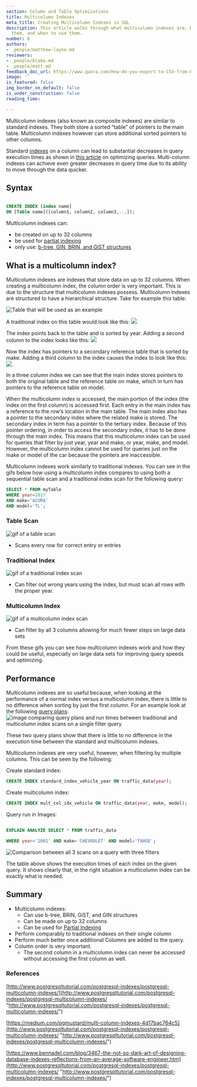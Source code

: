 ```yaml
---
section: Column and Table Optimizations
title: Multicolumn Indexes
meta_title: Creating Multicolumn Indexes in SQL
description: This article walks through what multicolumn indexes are, how to make
  them, and when to use them.
number: 8
authors:
- _people/matthew-layne.md
reviewers:
- _people/blake.md
- _people/matt.md
feedback_doc_url: https://www.quora.com/How-do-you-export-to-CSV-from-PostgreSQL
image: ''
is_featured: false
img_border_on_default: false
is_under_construction: false
reading_time: 

---
```

Multicolumn indexes (also known as composite indexes) are similar to standard indexes. They both store a sorted “table” of pointers to the main table. Multicolumn indexes however can store additional sorted pointers to other columns.

Standard [indexes](https://dataschool.com/sql-optimization/how-indexing-works/) on a column can lead to substantial decreases in query execution times as shown in [this article](https://dataschool.com/sql-optimization/optimization-using-explain/) on optimizing queries. Multi-column indexes can achieve even greater decreases in query time due to its ability to move through the data quicker.

## Syntax

```sql

CREATE INDEX [index name]
ON [Table name]([column1, column2, column3,...]);

```

Multicolumn indexes can:

* be created on up to 32 columns
* be used for [partial indexing](https://dataschool.com/sql-optimization/partial-indexes/)
* only use: [b-tree, GIN, BRIN, and GiST structures](https://www.postgresql.org/docs/current/indexes-types.html)

## What is a multicolumn index?

Multicolumn indexes are indexes that store data on up to 32 columns. When creating a multicolumn index, the column order is very important. This is due to the structure that multicolumn indexes possess. Multicolumn indexes are structured to have a hierarchical structure. Take for example this table:

![Table that will be used as an example](/assets/images/sql-optimization/multicolumn/multiCol_0.png)

A traditional index on this table would look like this:
![](/assets/images/sql-optimization/multicolumn/multiCol_1.png)

The index points back to the table and is sorted by year. Adding a second column to the index looks like this:
![](/assets/images/sql-optimization/multicolumn/multiCol_2.png)

Now the index has pointers to a secondary reference table that is sorted by make. Adding a third column to the index causes the index to look like this:
![](/assets/images/sql-optimization/multicolumn/multiCol_3.png)

In a three column index we can see that the main index stores pointers to both the original table and the reference table on make, which in turn has pointers to the reference table on model.

When the multicolumn index is accessed, the main portion of the index (the index on the first column) is accessed first. Each entry in the main index has a reference to the row‘s location in the main table. The main index also has a pointer to the secondary index where the related make is stored. The secondary index in term has a pointer to the tertiary index. Because of this pointer ordering, in order to access the secondary index, it has to be done through the main index. This means that this multicolumn index can be used for queries that filter by just year, year and make, or year, make, and model. However, the multicolumn index cannot be used for queries just on the make or model of the car because the pointers are inaccessible.

Multicolumn indexes work similarly to traditional indexes. You can see in the gifs below how using a multicolumn index compares to using both a sequential table scan and a traditional index scan for the following query:

```sql
SELECT * FROM myTable
WHERE year=2017
AND make='ACURA'
AND model='TL';
```

### Table Scan
![gif of a table scan](/assets/images/sql-optimization/multicolumn/multiCol_4.gif)

* Scans every row for correct entry or entries

### Traditional Index
![gif of a traditional index scan](/assets/images/sql-optimization/multicolumn/multiCol_5.gif)

* Can filter out wrong years using the index, but must scan all rows with the proper year.

### Multicolumn Index
![gif of a multicolumn index scan](/assets/images/sql-optimization/multicolumn/multiCol_6.gif)

* Can filter by all 3 columns allowing for much fewer steps on large data sets

From these gifs you can see how multicolumn indexes work and how they could be useful, especially on large data sets for improving query speeds and optimizing.

## Performance

Multicolumn indexes are so useful because, when looking at the performance of a normal index versus a multicolumn index, there is little to no difference when sorting by just the first column. For an example look at the following [query plans](https://dataschool.com/sql-optimization/what-is-a-query-plan/):
![image comparing query plans and run times between traditional and multicolumn index scans on a single filter query](/assets/images/sql-optimization/multicolumn/multiCol_7.png)

These two query plans show that there is little to no difference in the execution time between the standard and multicolumn indexes.

Multicolumn indexes are very useful, however, when filtering by multiple columns. This can be seen by the following:

Create standard index:

```sql
CREATE INDEX standard_index_vehicle_year ON traffic_data(year);
```

Create multicolumn index:

```sql
CREATE INDEX mult_col_idx_vehicle ON traffic_data(year, make, model);
```

Query run in Images:

```sql

EXPLAIN ANALYZE SELECT * FROM traffic_data

WHERE year='2001' AND make='CHEVROLET' AND model='TAHOE';

```

![Comparison between all 3 scans on a query with three filters](/assets/images/sql-optimization/multicolumn/multiCol_8.png)

The table above shows the execution times of each index on the given query. It shows clearly that, in the right situation a multicolumn index can be exactly what is needed.

## Summary

* Multicolumn indexes:
  * Can use b-tree, BRIN, GiST, and GIN structures
  * Can be made on up to 32 columns
  * Can be used for [Partial Indexing](https://dataschool.com/sql-optimization/partial-indexes/)
* Perform comparably to traditional indexes on their single column
* Perform much better once additional Columns are added to the query.
* Column order is very important.
  * The second column in a multicolumn index can never be accessed without accessing the first column as well.

### References

[http://www.postgresqltutorial.com/postgresql-indexes/postgresql-multicolumn-indexes/](http://www.postgresqltutorial.com/postgresql-indexes/postgresql-multicolumn-indexes/ "http://www.postgresqltutorial.com/postgresql-indexes/postgresql-multicolumn-indexes/")

[https://medium.com/pgmustard/multi-column-indexes-4d17bac764c5](http://www.postgresqltutorial.com/postgresql-indexes/postgresql-multicolumn-indexes/ "http://www.postgresqltutorial.com/postgresql-indexes/postgresql-multicolumn-indexes/")

[https://www.bennadel.com/blog/3467-the-not-so-dark-art-of-designing-database-indexes-reflections-from-an-average-software-engineer.htm](http://www.postgresqltutorial.com/postgresql-indexes/postgresql-multicolumn-indexes/ "http://www.postgresqltutorial.com/postgresql-indexes/postgresql-multicolumn-indexes/")